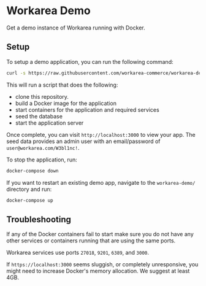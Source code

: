 Workarea Demo
================================================================================

Get a demo instance of Workarea running with Docker.

Setup
--------------------------------------------------------------------------------

To setup a demo application, you can run the following command:

```bash
curl -s https://raw.githubusercontent.com/workarea-commerce/workarea-demo/master/bin/install | bash
```

This will run a script that does the following:

* clone this repository.
* build a Docker image for the application
* start containers for the application and required services
* seed the database
* start the application server

Once complete, you can visit `http://localhost:3000` to view your app. The seed data provides an admin user with an email/password of `user@workarea.com/W3bl1nc!`.

To stop the application, run:

```bash
docker-compose down
```

If you want to restart an existing demo app, navigate to the `workarea-demo/` directory and run:

```bash
docker-compose up
```

Troubleshooting
--------------------------------------------------------------------------------

If any of the Docker containers fail to start make sure you do not have any other services or containers running that are using the same ports.

Workarea services use ports `27018`, `9201`, `6389`, and `3000`.

If `https://localhost:3000` seems sluggish, or completely unresponsive, you might need to increase Docker's memory allocation. We suggest at least 4GB.
